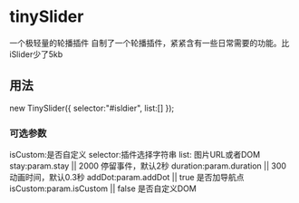 # tinySlider
一个极轻量的轮播插件
自制了一个轮播插件，紧紧含有一些日常需要的功能。比iSlider少了5kb

## 用法
new TinySlider({
		selector:"#isldier",
		list:[]
});

### 可选参数
isCustom:是否自定义
selector:插件选择字符串
list: 图片URL或者DOM
stay:param.stay || 2000 停留事件，默认2秒
duration:param.duration || 300 动画时间，默认0.3秒
addDot:param.addDot || true 是否加导航点
isCustom:param.isCustom || false 是否自定义DOM
